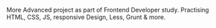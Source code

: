 More Advanced project as part of Frontend Developer study. 
Practising HTML, CSS, JS, responsive Design, Less, Grunt & more.